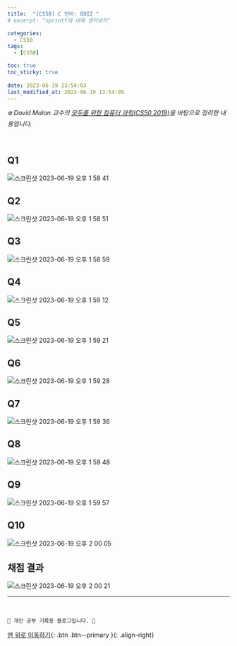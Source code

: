 ```yaml
---
title:  "[CS50] C 언어: QUIZ "
# excerpt: "sprintf에 대해 알아보자"

categories:
  - CS50
tags:
  - [CS50]

toc: true
toc_sticky: true
 
date: 2023-06-19 13:54:03
last_modified_at: 2023-06-19 13:54:05
---
```



_❄️ David Malan 교수의 [모두를 위한 컴퓨터 과학(CS50 2019)](https://www.boostcourse.org/cs112/lecture/119003?isDesc=false)을 바탕으로 정리한 내용입니다._

<br>

## Q1
![스크린샷 2023-06-19 오후 1 58 41](https://github.com/minju412/jenkins-test/assets/59405576/d5d642b9-1b8a-4638-acab-d2c795b59579)

## Q2
![스크린샷 2023-06-19 오후 1 58 51](https://github.com/minju412/jenkins-test/assets/59405576/593262ee-b35c-4a9f-b81c-9f4ea59d0b69)

## Q3
![스크린샷 2023-06-19 오후 1 58 59](https://github.com/minju412/jenkins-test/assets/59405576/757405c0-cbf4-47b2-9031-6eeb8385cbcd)

## Q4
![스크린샷 2023-06-19 오후 1 59 12](https://github.com/minju412/jenkins-test/assets/59405576/96e775c6-2920-4d30-a527-f8068c1ad9ba)

## Q5
![스크린샷 2023-06-19 오후 1 59 21](https://github.com/minju412/jenkins-test/assets/59405576/32fa7d0b-2ea2-43d2-a7e4-f71215e1a653)

## Q6
![스크린샷 2023-06-19 오후 1 59 28](https://github.com/minju412/jenkins-test/assets/59405576/c2ec4640-5b8b-4d50-80a9-48ea1d1a993a)

## Q7
![스크린샷 2023-06-19 오후 1 59 36](https://github.com/minju412/jenkins-test/assets/59405576/882021dc-71cb-4c75-93fe-e572683dd1b7)

## Q8
![스크린샷 2023-06-19 오후 1 59 48](https://github.com/minju412/jenkins-test/assets/59405576/e2596b94-774c-4ba7-9abd-44d7bf2a5dbf)

## Q9
![스크린샷 2023-06-19 오후 1 59 57](https://github.com/minju412/jenkins-test/assets/59405576/8ca72287-5f5d-4e6d-ae88-89b65c4f858c)

## Q10
![스크린샷 2023-06-19 오후 2 00 05](https://github.com/minju412/jenkins-test/assets/59405576/6864fc0b-afab-4204-ac9e-0a33070797d6)

## 채점 결과
![스크린샷 2023-06-19 오후 2 00 21](https://github.com/minju412/jenkins-test/assets/59405576/bc3fc785-df67-426f-9b48-ad9684fcbf7a)







***
<br>


    💛 개인 공부 기록용 블로그입니다. 👻

[맨 위로 이동하기](#){: .btn .btn--primary }{: .align-right}